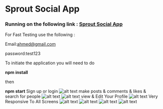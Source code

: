 # Sprout Social App

### Running on the following link : [Sprout Social App](https://sprout-social.vercel.app/)

For Fast Testing use the following :

Email:ahmed@gmail.com

password:test123

To initiate the application you will need to do 

**npm install**

then

 **npm start** 
Sign up or login
![alt text](https://i.ibb.co/p1wGFH2/Screenshot-1.png)
make posts & comments & likes & search for people
![alt text](https://i.ibb.co/pLHjmBQ/Screenshot-2.png)
![alt text](https://i.ibb.co/n0gX0W4/Screenshot-3.png)
view & Edit Your Profile
![alt text](https://i.ibb.co/5xtp5Yj/Screenshot-4.png)
Very Responsive To All Screens
![alt text](https://i.ibb.co/BCq9KF3/Screenshot-5.png)
![alt text](https://i.ibb.co/RYydcWp/Screenshot-6.png)
![alt text](https://i.ibb.co/Z2nXV04/Screenshot-7.png)
![alt text](https://i.ibb.co/kyh1Pwc/Screenshot-8.png)

